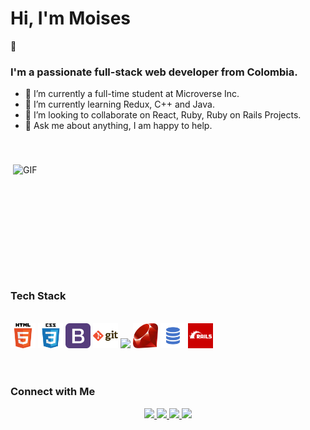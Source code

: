 <h1>Hi, I'm Moises</h1> 👋


<h3>I'm a passionate full-stack web developer from Colombia.</h3>


- 🔭 I’m currently a full-time student at Microverse Inc.
- 🌱 I’m currently learning Redux, C++ and Java.
- 👯 I’m looking to collaborate on React, Ruby, Ruby on Rails Projects.
- 💬 Ask me about anything, I am happy to help.

<br>


<div>

<img align="right" alt="GIF" src="https://media.giphy.com/media/AHcEGB5nuIALBqKWjp/giphy.gif?raw=true" width="500" height="200" />


### Tech Stack
<br>
<code><img height="40" src="https://raw.githubusercontent.com/github/explore/80688e429a7d4ef2fca1e82350fe8e3517d3494d/topics/html/html.png"></code>
<code><img height="40" src="https://raw.githubusercontent.com/github/explore/80688e429a7d4ef2fca1e82350fe8e3517d3494d/topics/css/css.png"></code>
<code><img height="40" src="https://raw.githubusercontent.com/github/explore/80688e429a7d4ef2fca1e82350fe8e3517d3494d/topics/bootstrap/bootstrap.png"></code>
<code><img height="40" src="https://raw.githubusercontent.com/github/explore/80688e429a7d4ef2fca1e82350fe8e3517d3494d/topics/git/git.png"></code>
<code><img height="40" src="https://user-images.githubusercontent.com/674621/71187801-14e60a80-2280-11ea-94c9-e56576f76baf.png"></code>
<code><img height="40" src="https://raw.githubusercontent.com/github/explore/80688e429a7d4ef2fca1e82350fe8e3517d3494d/topics/ruby/ruby.png"></code>
<code><img height="40" src="https://raw.githubusercontent.com/github/explore/80688e429a7d4ef2fca1e82350fe8e3517d3494d/topics/sql/sql.png"></code>
<code><img height="40" src="https://raw.githubusercontent.com/github/explore/80688e429a7d4ef2fca1e82350fe8e3517d3494d/topics/rails/rails.png"></code>

</div>

<br>
<br>


### Connect with Me <br>


<p align="center">
  <a href="https://www.linkedin.com/in/moises-hernandez-9bbb17145/">
    <img height='20' src="https://img.shields.io/badge/LinkedIn-MoisesHernandez-blue?logo=Linkedin&logoColor=blue&labelColor=black">
  </a>

  <a href="https://github.com/Mhdez221993">
    <img height='20' src="https://img.shields.io/badge/Github-Mhdez221993-red?logo=Github&logoColor=red&labelColor=black">
  </a>

  <a href="https://twitter.com/MoisesH42060050">
    <img height='20' src="https://img.shields.io/badge/Twitter-MoisesH42060050-blue?logo=Twitter&logoColor=blue&labelColor=black">
  </a>

  <a href="mailto:mhdezcoronado@gmil.com">
    <img height='20' src="https://img.shields.io/badge/Gmail-mhdezcoronado@gmail.com-red?logo=Gmail&logoColor=Red&labelColor=black">
  </a>
</p>
